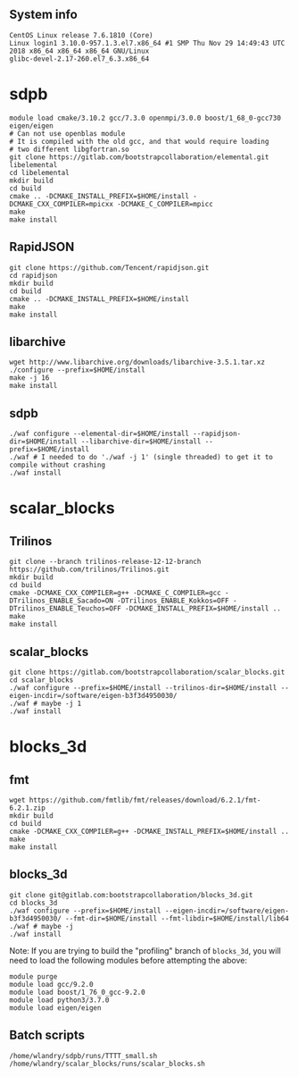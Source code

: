 System info
-----------
    CentOS Linux release 7.6.1810 (Core) 
    Linux login1 3.10.0-957.1.3.el7.x86_64 #1 SMP Thu Nov 29 14:49:43 UTC 2018 x86_64 x86_64 x86_64 GNU/Linux
    glibc-devel-2.17-260.el7_6.3.x86_64

sdpb
====
    module load cmake/3.10.2 gcc/7.3.0 openmpi/3.0.0 boost/1_68_0-gcc730 eigen/eigen
    # Can not use openblas module
    # It is compiled with the old gcc, and that would require loading
    # two different libgfortran.so
    git clone https://gitlab.com/bootstrapcollaboration/elemental.git libelemental
    cd libelemental
    mkdir build
    cd build
    cmake .. -DCMAKE_INSTALL_PREFIX=$HOME/install -DCMAKE_CXX_COMPILER=mpicxx -DCMAKE_C_COMPILER=mpicc
    make
    make install

RapidJSON
---------
    git clone https://github.com/Tencent/rapidjson.git
    cd rapidjson
    mkdir build
    cd build
    cmake .. -DCMAKE_INSTALL_PREFIX=$HOME/install
    make
    make install

libarchive
----------
    wget http://www.libarchive.org/downloads/libarchive-3.5.1.tar.xz
    ./configure --prefix=$HOME/install
    make -j 16
    make install

sdpb
----
    ./waf configure --elemental-dir=$HOME/install --rapidjson-dir=$HOME/install --libarchive-dir=$HOME/install --prefix=$HOME/install
    ./waf # I needed to do './waf -j 1' (single threaded) to get it to compile without crashing
    ./waf install

scalar_blocks
=============

Trilinos
--------
    git clone --branch trilinos-release-12-12-branch https://github.com/trilinos/Trilinos.git
    mkdir build
    cd build
    cmake -DCMAKE_CXX_COMPILER=g++ -DCMAKE_C_COMPILER=gcc -DTrilinos_ENABLE_Sacado=ON -DTrilinos_ENABLE_Kokkos=OFF -DTrilinos_ENABLE_Teuchos=OFF -DCMAKE_INSTALL_PREFIX=$HOME/install ..
    make
    make install

scalar_blocks
-------------
    git clone https://gitlab.com/bootstrapcollaboration/scalar_blocks.git
    cd scalar_blocks
    ./waf configure --prefix=$HOME/install --trilinos-dir=$HOME/install --eigen-incdir=/software/eigen-b3f3d4950030/
    ./waf # maybe -j 1
    ./waf install

blocks_3d
=========

fmt
---
    wget https://github.com/fmtlib/fmt/releases/download/6.2.1/fmt-6.2.1.zip
    mkdir build
    cd build
    cmake -DCMAKE_CXX_COMPILER=g++ -DCMAKE_INSTALL_PREFIX=$HOME/install ..
    make
    make install
  
blocks_3d
---------
    git clone git@gitlab.com:bootstrapcollaboration/blocks_3d.git
    cd blocks_3d
    ./waf configure --prefix=$HOME/install --eigen-incdir=/software/eigen-b3f3d4950030/ --fmt-dir=$HOME/install --fmt-libdir=$HOME/install/lib64
    ./waf # maybe -j
    ./waf install

Note: If you are trying to build the "profiling" branch of `blocks_3d`, you will need to load the following modules before attempting the above:

    module purge
    module load gcc/9.2.0
    module load boost/1_76_0_gcc-9.2.0
    module load python3/3.7.0
    module load eigen/eigen

Batch scripts
-------------
    /home/wlandry/sdpb/runs/TTTT_small.sh
    /home/wlandry/scalar_blocks/runs/scalar_blocks.sh
